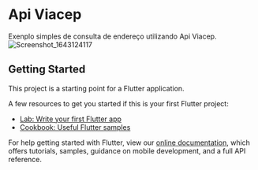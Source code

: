 # Api Viacep

Exenplo simples de consulta de endereço utilizando Api Viacep.
![Screenshot_1643124117](https://user-images.githubusercontent.com/98062365/151005516-d8fbabef-079e-480d-8269-8d1446c8b3ec.png)


## Getting Started

This project is a starting point for a Flutter application.

A few resources to get you started if this is your first Flutter project:

- [Lab: Write your first Flutter app](https://flutter.dev/docs/get-started/codelab)
- [Cookbook: Useful Flutter samples](https://flutter.dev/docs/cookbook)

For help getting started with Flutter, view our
[online documentation](https://flutter.dev/docs), which offers tutorials,
samples, guidance on mobile development, and a full API reference.

